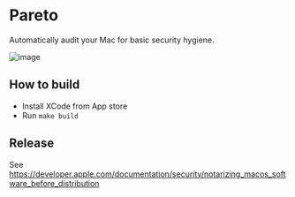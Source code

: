 # Pareto

Automatically audit your Mac for basic security hygiene.

![image](https://user-images.githubusercontent.com/239513/126497099-1b89a8ef-68f2-4aae-9f05-f124748685d2.png)


## How to build
- Install XCode from App store
- Run ```make build```

## Release

See https://developer.apple.com/documentation/security/notarizing_macos_software_before_distribution

